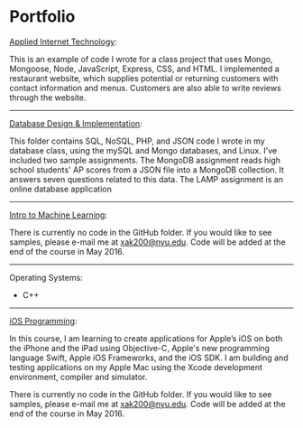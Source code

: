 # Portfolio

[Applied Internet Technology](./Applied%20Internet%20Technology):

This is an example of code I wrote for a class project that uses Mongo, Mongoose, Node, JavaScript, Express, CSS, and HTML.
I implemented a restaurant website, which supplies potential or returning customers with contact information and menus. Customers
are also able to write reviews through the website.


-------------------


[Database Design & Implementation](./Database%20Design%20%26%20Implementation):

This folder contains SQL, NoSQL, PHP, and JSON code I wrote in my database class, using the mySQL and Mongo databases, and Linux.
I've included two sample assignments. The MongoDB assignment reads high school students' AP scores from a JSON file into a 
MongoDB collection. It answers seven questions related to this data.
The LAMP assignment is an online database application 


-------------------


[Intro to Machine Learning](./Intro%20to%20Machine%20Learning):

There is currently no code in the GitHub folder. If you would like to see samples, please e-mail me at xak200@nyu.edu.
Code will be added at the end of the course in May 2016.


-------------------


Operating Systems:
- C++


-------------------


[iOS Programming](./iOS%20Programming):

In this course, I am learning to create applications for Apple’s iOS on both the iPhone and the iPad using Objective-C, 
Apple's new programming language Swift, Apple iOS Frameworks, and the iOS SDK. I am building and testing applications on my 
Apple Mac using the Xcode development environment, compiler and simulator. 

There is currently no code in the GitHub folder. If you would like to see samples, please e-mail me at xak200@nyu.edu.
Code will be added at the end of the course in May 2016.